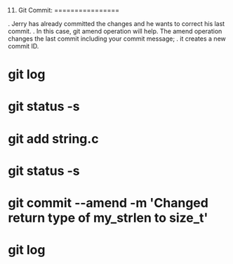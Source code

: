 
11. Git Commit:
================

. Jerry has already committed the changes and he wants to correct his last commit. 
. In this case, git amend operation will help. The amend operation changes the last commit including your commit message; 
. it creates a new commit ID.


# git log
# git status -s
# git add string.c
# git status -s
# git commit --amend -m 'Changed return type of my_strlen to size_t'
# git log


